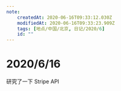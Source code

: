 ```yaml
---
note:
    createdAt: 2020-06-16T09:33:12.030Z
    modifiedAt: 2020-06-16T09:33:23.909Z
    tags: [地点/中国/北京, 日记/2020/6]
    id: ""
---
```

# 2020/6/16

研究了一下 Stripe API
